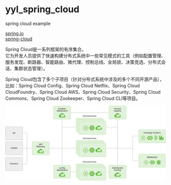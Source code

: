 # yyl_spring_cloud
spring cloud example

[spring.io](https://spring.io/)  
[spring-cloud](http://projects.spring.io/spring-cloud/)  

Spring Cloud是一系列框架的有序集合。  
它为开发人员提供了快速构建分布式系统中一些常见模式的工具（例如配置管理、服务发现、断路器、智能路由、微代理、控制总线、全局锁、决策竞选、分布式会话、集群状态管理）。    

Spring Cloud包含了多个子项目（针对分布式系统中涉及的多个不同开源产品），比如：Spring Cloud Config、Spring Cloud Netflix、Spring Cloud CloudFoundry、Spring Cloud AWS、Spring Cloud Security、Spring Cloud Commons、Spring Cloud Zookeeper、Spring Cloud CLI等项目。  

![Alt text](/springcloud.svg)